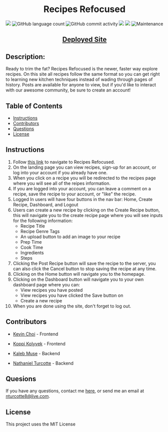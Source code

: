 <h1 align="center"><strong>Recipes Refocused</strong></h1>

<p align="center">
    <img src="https://img.shields.io/github/languages/top/TheHebi/recipe-forum-site">
    <img alt="GitHub language count" src="https://img.shields.io/github/languages/count/TheHebi/recipe-forum-site">
    <img alt="GitHub commit activity" src="https://img.shields.io/github/commit-activity/m/TheHebi/recipe-forum-site">
    <img src="https://img.shields.io/github/repo-size/TheHebi/recipe-forum-site">
    <img src="https://img.shields.io/badge/License-MIT-yellow.svg">
    <img alt="Maintenance" src="https://img.shields.io/maintenance/yes/2021">
</p>

<h2 align="center">
  <a href="">Deployed Site</a>
</h2>

## Description:

Ready to trim the fat? Recipes Refocused is the newer, faster way explore recipes. On this site all recipes follow the same format so you can get right to learning new kitchen techniques instead of wading through pages of history. Posts are available for anyone to view, but if you'd like to interact with our awesome community, be sure to create an account!

## Table of Contents

- [Instructions](#instructions)
- [Contributors](#contributors)
- [Questions](#questions)
- [License](#license)

## Instructions

1. Follow <a href="">this link</a> to navigate to Recipes Refocused.
2. On the landing page you can view recipes, sign-up for an account, or log into your account if you already have one.
3. When you click on a recipe you will be redirected to the recipes page where you will see all of the reipes information.
4. If you are logged into your account, you can leave a comment on a recipe, save the recipe to your account, or "like" the recipe.
5. Logged In users will have four buttons in the nav bar: Home, Create Recipe, Dashboard, and Logout
6. Users can create a new recipe by clicking on the Create Recipe button, this will navigate you to the create recipe page where you will see inputs for the following information:
    * Recipe Title
    * Recipe Genre Tags
    * An upload button to add an image to your recipe
    * Prep Time
    * Cook Time
    * Ingredients
    * Steps 
7. Clicking the Post Recipe button will save the recipe to the server, you can also click the Cancel button to stop saving the recipe at any time.
8. Clicking on the Home button will navigate you to the homepage.
9. Clicking on the Dashboard button will navigate you to your own dashboard page where you can:
    * View recipes you have posted
    * View recipes you have clicked the Save button on
    * Create a new recipe
10. When you are done using the site, don't forget to log out.

## Contributors

* <a href="https://github.com/rhwlffk1028">Kevin Choi</a> - Frontend

* <a href="https://github.com/kkolyvek">Koppi Kolyvek</a> - Frontend

* <a href="https://github.com/kcmuse">Kaleb Muse</a> - Backend

* <a href="https://github.com/TheHebi">Nathaniel Turcotte</a> - Backend


## Quesions

If you have any questions, contact me <a href="https://github.com/TheHebi" target="_blank">here</a>, or send me an email at nturcotte8@live.com.

## License

This project uses the MIT License
